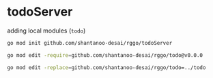 # todoServer

adding local modules (`todo`)

```bash
go mod init github.com/shantanoo-desai/rggo/todoServer
```

```bash
go mod edit -require=github.com/shantanoo-desai/rggo/todo@v0.0.0
```

```bash
go mod edit -replace=github.com/shantanoo-desai/rggo/todo=../todo
```
